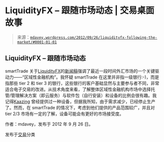 <!--yml

分类：未分类

日期：2024-05-18 06:34:58

-->

# LiquidityFX – 跟随市场动态 | 交易桌面故事

> 来源：[`mdavey.wordpress.com/2012/09/26/liquidityfx-following-the-market/#0001-01-01`](https://mdavey.wordpress.com/2012/09/26/liquidityfx-following-the-market/#0001-01-01)

## LiquidityFX – 跟随市场动态

smartTrade 关于[LiquidityFX](http://www.smart-trade.net/liquidity-FX.html)的[新闻稿](http://low-latency.com/article/smarttrade-technologies-announces-new-components-liquidityfx)强调了最近一段时间外汇市场的一个关键驱动力——“区域性金融机构”。我怀疑 smartTrade 在这里并非指一级银行:-)，而是指那些 tier 2 和 tier 3 的银行，这些银行的客户基础显然与主要参与者不同，非常适合电子交易的改进。从技术角度来看，了解整体区域性金融机构市场中选择托管/管理解决方案（即云服务）与软件包（自行安装）和设备的比例会很有趣。我记得[Kaazing](http://kaazing.com/) 曾经提供过一种设备，但据我所知，由于需求减少，已经停止生产了。然而，在 smartTrade 的情况下，考虑到他们提供的产品范围较广，并且对 tier 2/3 市场有一定的了解，设备可能会有更好的市场接受度。

作者：mdavey，发布于 2012 年 9 月 26 日。

发布于[交易](https://mdavey.wordpress.com/category/trading/)分类
